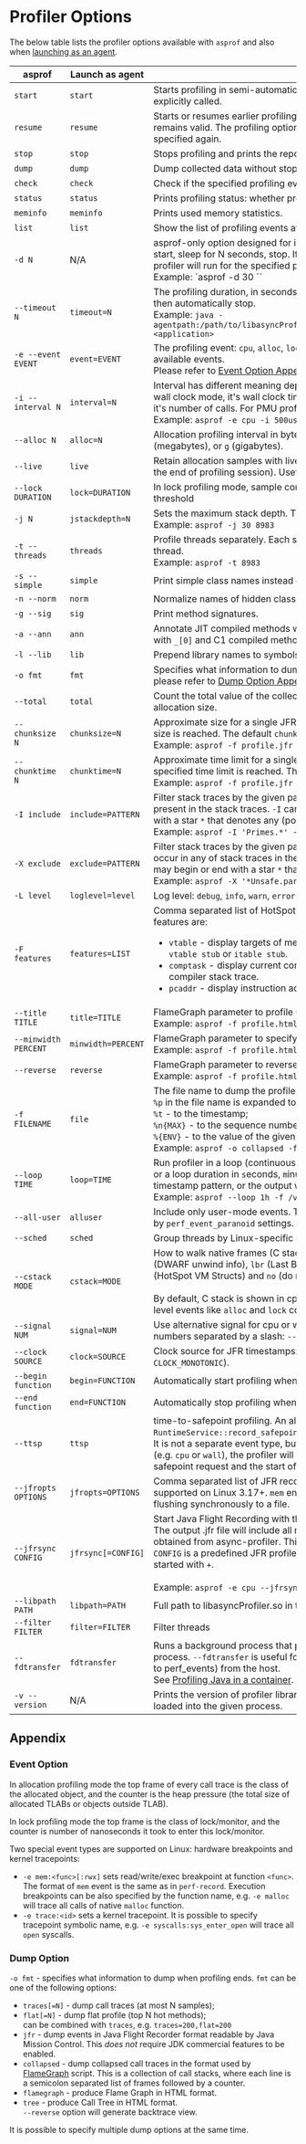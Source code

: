 # Profiler Options

The below table lists the profiler options available with `asprof` and also when
[launching as an agent](https://github.com/async-profiler/async-profiler/blob/master/docs/OtherUseCases.md#launching-as-an-agent).

| asprof               | Launch as agent    | Description                                                                                                                                                                                                                                                                                                                                                                                                                                          |
|----------------------|--------------------|------------------------------------------------------------------------------------------------------------------------------------------------------------------------------------------------------------------------------------------------------------------------------------------------------------------------------------------------------------------------------------------------------------------------------------------------------|
| `start`              | `start`            | Starts profiling in semi-automatic mode, i.e. profiler will run until `stop` command is explicitly called.                                                                                                                                                                                                                                                                                                                                           |
| `resume`             | `resume`           | Starts or resumes earlier profiling session that has been stopped. All the collected data remains valid. The profiling options are not preserved between sessions, and should be specified again.                                                                                                                                                                                                                                                    |
| `stop`               | `stop`             | Stops profiling and prints the report.                                                                                                                                                                                                                                                                                                                                                                                                               |
| `dump`               | `dump`             | Dump collected data without stopping profiling session.                                                                                                                                                                                                                                                                                                                                                                                              |
| `check`              | `check`            | Check if the specified profiling event is available.                                                                                                                                                                                                                                                                                                                                                                                                 |
| `status`             | `status`           | Prints profiling status: whether profiler is active and for how long.                                                                                                                                                                                                                                                                                                                                                                                |
| `meminfo`            | `meminfo`          | Prints used memory statistics.                                                                                                                                                                                                                                                                                                                                                                                                                       |
| `list`               | `list`             | Show the list of profiling events available for the target process specified with PID.                                                                                                                                                                                                                                                                                                                                                               |
| `-d N`               | N/A                | asprof-only option designed for interactive use. It is a shortcut for running 3 actions: start, sleep for N seconds, stop. If no `start`, `resume`, `stop` or `status` option is given, the profiler will run for the specified period of time and then automatically stop.<br/>Example: `asprof -d 30 <pid>``                                                                                                                                       |
| `--timeout N`        | `timeout=N`        | The profiling duration, in seconds. The profiler will run for the specified period of time and then automatically stop.<br/>Example: `java -agentpath:/path/to/libasyncProfiler.so=start,event=cpu,timeout=30,file=profile.html <application>`                                                                                                                                                                                                       |
| `-e --event EVENT`   | `event=EVENT`      | The profiling event: `cpu`, `alloc`, `lock`, `cache-misses` etc. Use `list` to see the complete list of available events.</br>Please refer to [Event Option Appendix](#event-option) for additional information.                                                                                                                                                                                                                                     |
| `-i --interval N`    | `interval=N`       | Interval has different meaning depending on the event. For CPU profiling, it's CPU time. In wall clock mode, it's wall clock time. For Java method profiling or native function profiling, it's number of calls. For PMU profiling, it's number of events.<br/>Example: `asprof -e cpu -i 500us 8983`                                                                                                                                                |
| `--alloc N`          | `alloc=N`          | Allocation profiling interval in bytes or in other units, if N is followed by `k` (kilobytes), `m` (megabytes), or `g` (gigabytes).                                                                                                                                                                                                                                                                                                                  |
| `--live`             | `live`             | Retain allocation samples with live objects only (object that have not been collected by the end of profiling session). Useful for finding Java heap memory leaks.                                                                                                                                                                                                                                                                                   |
| `--lock DURATION`    | `lock=DURATION`    | In lock profiling mode, sample contended locks when total lock duration overflows the threshold                                                                                                                                                                                                                                                                                                                                                      |
| `-j N`               | `jstackdepth=N`    | Sets the maximum stack depth. The default is 2048.</br>Example: `asprof -j 30 8983`                                                                                                                                                                                                                                                                                                                                                                  |
| `-t --threads`       | `threads`          | Profile threads separately. Each stack trace will end with a frame that denotes a single thread.</br>Example: `asprof -t 8983`                                                                                                                                                                                                                                                                                                                       |
| `-s --simple`        | `simple`           | Print simple class names instead of fully qualified names.                                                                                                                                                                                                                                                                                                                                                                                           |
| `-n --norm`          | `norm`             | Normalize names of hidden classes / lambdas.                                                                                                                                                                                                                                                                                                                                                                                                         |
| `-g --sig`           | `sig`              | Print method signatures.                                                                                                                                                                                                                                                                                                                                                                                                                             |
| `-a --ann`           | `ann`              | Annotate JIT compiled methods with `_[j]`, inlined methods with `_[i]`, interpreted methods with `_[0]` and C1 compiled methods with `_[1]`.                                                                                                                                                                                                                                                                                                         |
| `-l --lib`           | `lib`              | Prepend library names to symbols, e.g. ``libjvm.so`JVM_DefineClassWithSource``.                                                                                                                                                                                                                                                                                                                                                                      |
| `-o fmt`             | `fmt`              | Specifies what information to dump when profiling ends. For various dump option details, please refer to [Dump Option Appendix](#dump-option).                                                                                                                                                                                                                                                                                                       |
| `--total`            | `total`            | Count the total value of the collected metric instead of the number of samples, e.g. total allocation size.                                                                                                                                                                                                                                                                                                                                          |
| `--chunksize N`      | `chunksize=N`      | Approximate size for a single JFR chunk. A new chunk will be started whenever specified size is reached. The default `chunksize` is 100MB.</br>Example: `asprof -f profile.jfr --chunksize 100m 8983`                                                                                                                                                                                                                                                |
| `--chunktime N`      | `chunktime=N`      | Approximate time limit for a single JFR chunk. A new chunk will be started whenever specified time limit is reached. The default `chunktime` is 1 hour.</br>Example: `asprof -f profile.jfr --chunktime 1h 8983`                                                                                                                                                                                                                                     |
| `-I include`         | `include=PATTERN`  | Filter stack traces by the given pattern(s). `-I` defines the name pattern that *must* be present in the stack traces. `-I` can be specified multiple times. A pattern may begin or end with a star `*` that denotes any (possibly empty) sequence of characters.</br>Example: `asprof -I 'Primes.*' -I 'java/*' 8983`                                                                                                                               |
| `-X exclude`         | `exclude=PATTERN`  | Filter stack traces by the given pattern(s). `-X` defines the name pattern that *must not* occur in any of stack traces in the output. `-X` can be specified multiple times. A pattern may begin or end with a star `*` that denotes any (possibly empty) sequence of characters.</br>Example: `asprof -X '*Unsafe.park*' 8983`                                                                                                                      |
| `-L level`           | `loglevel=level`   | Log level: `debug`, `info`, `warn`, `error` or `none`.                                                                                                                                                                                                                                                                                                                                                                                               |
| `-F features`        | `features=LIST`    | Comma separated list of HotSpot-specific features to include in stack traces. Supported features are:<ul><li>`vtable` - display targets of megamorphic virtual calls as an extra frame on top of `vtable stub` or `itable stub`.</li><li>`comptask` - display current compilation task (a Java method being compiled) in a JIT compiler stack trace.</li><li>`pcaddr` - display instruction addresses.</li></ul>                                     |
| `--title TITLE`      | `title=TITLE`      | FlameGraph parameter to profile user specified title.</br>Example: `asprof -f profile.html --title "Sample CPU profile" 8983`                                                                                                                                                                                                                                                                                                                        |
| `--minwidth PERCENT` | `minwidth=PERCENT` | FlameGraph parameter to specify minimum width of frames.</br>Example: `asprof -f profile.html --minwidth 0.5 8983`                                                                                                                                                                                                                                                                                                                                   |
| `--reverse`          | `reverse`          | FlameGraph parameter to reverse the FlameGraph view.</br>Example: `asprof -f profile.html --reverse 8983`                                                                                                                                                                                                                                                                                                                                            |
| `-f FILENAME`        | `file`             | The file name to dump the profile information to.  </br>`%p` in the file name is expanded to the PID of the target JVM;</br>`%t` - to the timestamp;</br>`%n{MAX}` - to the sequence number;</br>`%{ENV}` - to the value of the given environment variable.</br>Example: `asprof -o collapsed -f /tmp/traces-%t.txt 8983`                                                                                                                            |
| `--loop TIME`        | `loop=TIME`        | Run profiler in a loop (continuous profiling). The argument is either a clock time (`hh:mm:ss`) or a loop duration in `s`econds, `m`inutes, `h`ours, or `d`ays. Make sure the filename includes a timestamp pattern, or the output will be overwritten on each iteration.</br>Example: `asprof --loop 1h -f /var/log/profile-%t.jfr 8983`                                                                                                            |
| `--all-user`         | `alluser`          | Include only user-mode events. This option is helpful when kernel profiling is restricted by `perf_event_paranoid` settings.                                                                                                                                                                                                                                                                                                                         |
| `--sched`            | `sched`            | Group threads by Linux-specific scheduling policy: BATCH/IDLE/OTHER.                                                                                                                                                                                                                                                                                                                                                                                 |
| `--cstack MODE`      | `cstack=MODE`      | How to walk native frames (C stack). Possible modes are `fp` (Frame Pointer), `dwarf` (DWARF unwind info), `lbr` (Last Branch Record, available on Haswell since Linux 4.1), `vm` (HotSpot VM Structs) and `no` (do not collect C stack).</br></br>By default, C stack is shown in cpu, ctimer, wall-clock and perf-events profiles.    Java-level events like `alloc` and `lock` collect only Java stack.                                           |
| `--signal NUM`       | `signal=NUM`       | Use alternative signal for cpu or wall clock profiling. To change both signals, specify two numbers separated by a slash: `--signal SIGCPU/SIGWALL`.                                                                                                                                                                                                                                                                                                 |
| `--clock SOURCE`     | `clock=SOURCE`     | Clock source for JFR timestamps: `tsc` (default) or `monotonic` (equivalent for `CLOCK_MONOTONIC`).                                                                                                                                                                                                                                                                                                                                                  |
| `--begin function`   | `begin=FUNCTION`   | Automatically start profiling when the specified native function is executed.                                                                                                                                                                                                                                                                                                                                                                        |
| `--end function`     | `end=FUNCTION`     | Automatically stop profiling when the specified native function is executed.                                                                                                                                                                                                                                                                                                                                                                         |
| `--ttsp`             | `ttsp`             | time-to-safepoint profiling. An alias for `--begin SafepointSynchronize::begin --end RuntimeService::record_safepoint_synchronized`.</br>It is not a separate event type, but rather a constraint. Whatever event type you choose (e.g. `cpu` or `wall`), the profiler will work as usual, except that only events between the safepoint request and the start of the VM operation will be recorded.                                                 |
| `--jfropts OPTIONS`  | `jfropts=OPTIONS`  | Comma separated list of JFR recording options. Currently, the only available option is `mem` supported on Linux 3.17+. `mem` enables accumulating events in memory instead of flushing synchronously to a file.                                                                                                                                                                                                                                      |
| `--jfrsync CONFIG`   | `jfrsync[=CONFIG]` | Start Java Flight Recording with the given configuration synchronously with the profiler. The output .jfr file will include all regular JFR events, except that execution samples will be obtained from async-profiler. This option implies `-o jfr`.</br>`CONFIG` is a predefined JFR profile or a JFR configuration file (.jfc) or a list of JFR events started with `+`.</br></br>Example: `asprof -e cpu --jfrsync profile -f combined.jfr 8983` |
| `--libpath PATH`     | `libpath=PATH`     | Full path to libasyncProfiler.so in the container                                                                                                                                                                                                                                                                                                                                                                                                    |
| `--filter FILTER`    | `filter=FILTER`    | Filter threads                                                                                                                                                                                                                                                                                                                                                                                                                                       |
| `--fdtransfer`       | `fdtransfer`       | Runs a background process that provides access to perf_events to an unprivileged process. `--fdtransfer` is useful for profiling a process in a container (which lacks access to perf_events) from the host.</br>See [Profiling Java in a container](#https://github.com/async-profiler/async-profiler/blob/master/docs/ProfilingInContainer.md).                                                                                                    |
| `-v --version`       | N/A                | Prints the version of profiler library. If PID is specified, gets the version of the library loaded into the given process.                                                                                                                                                                                                                                                                                                                          |

## Appendix

### Event Option

In allocation profiling mode the top frame of every call trace is the class
of the allocated object, and the counter is the heap pressure (the total size
of allocated TLABs or objects outside TLAB).

In lock profiling mode the top frame is the class of lock/monitor, and
the counter is number of nanoseconds it took to enter this lock/monitor.

Two special event types are supported on Linux: hardware breakpoints
and kernel tracepoints:
- `-e mem:<func>[:rwx]` sets read/write/exec breakpoint at function
  `<func>`. The format of `mem` event is the same as in `perf-record`.
  Execution breakpoints can be also specified by the function name,
  e.g. `-e malloc` will trace all calls of native `malloc` function.
- `-e trace:<id>` sets a kernel tracepoint. It is possible to specify
  tracepoint symbolic name, e.g. `-e syscalls:sys_enter_open` will trace
  all `open` syscalls.

### Dump Option
`-o fmt` - specifies what information to dump when profiling ends.
`fmt` can be one of the following options:
- `traces[=N]` - dump call traces (at most N samples);
- `flat[=N]` - dump flat profile (top N hot methods);  
  can be combined with `traces`, e.g. `traces=200,flat=200`
- `jfr` - dump events in Java Flight Recorder format readable by Java Mission Control.
  This *does not* require JDK commercial features to be enabled.
- `collapsed` - dump collapsed call traces in the format used by
  [FlameGraph](https://github.com/brendangregg/FlameGraph) script. This is
  a collection of call stacks, where each line is a semicolon separated list
  of frames followed by a counter.
- `flamegraph` - produce Flame Graph in HTML format.
- `tree` - produce Call Tree in HTML format.  
  `--reverse` option will generate backtrace view.

It is possible to specify multiple dump options at the same time.
